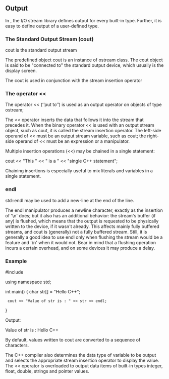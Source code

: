 ## Output
In <ostream>, the I/O stream library defines output for every built-in type. Further, it is easy to define output of a user-defined type.


### The Standard Output Stream (cout)

cout is the standard output stream

The predefined object cout is an instance of ostream class. The cout object is said to be "connected to" the standard output device, which usually is the display screen.

The cout is used in conjunction with the stream insertion operator



### The operator <<

The operator << (‘‘put to’’) is used as an output operator on objects of type ostream;

The << operator inserts the data that follows it into the stream that precedes it. When the binary operator << is used with an output stream object, such as cout, it is called the stream insertion operator. The left-side operand of << must be an output stream variable, such as cout; the right-side operand of << must be an expression or a manipulator.

Multiple insertion operations (<<) may be chained in a single statement:

  cout << "This " << " is a " << "single C++ statement";

Chaining insertions is especially useful to mix literals and variables in a single statement.


### endl
std::endl may be used to add a new-line at the end of the line.

The endl manipulator produces a newline character, exactly as the insertion of '\n' does; but it also has an additional behavior: the stream's buffer (if any) is flushed, which means that the output is requested to be physically written to the device, if it wasn't already. This affects mainly fully buffered streams, and cout is (generally) not a fully buffered stream. Still, it is generally a good idea to use endl only when flushing the stream would be a feature and '\n' when it would not. Bear in mind that a flushing operation incurs a certain overhead, and on some devices it may produce a delay.


### Example

  #include <iostream>

  using namespace std;

  int main() {
     char str[] = "Hello C++";

     cout << "Value of str is : " << str << endl;
  }

Output:

  Value of str is : Hello C++


By default, values written to cout are converted to a sequence of characters.

The C++ compiler also determines the data type of variable to be output and selects the appropriate stream insertion operator to display the value. The << operator is overloaded to output data items of built-in types integer, float, double, strings and pointer values.

